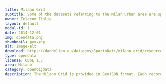 ```yaml
---
title: Milano Grid 
subtitle: Some of the datasets referring to the Milan urban area are spatially aggregated using a grid. We refer to this grid as the Milano Grid. 
owner: Telecom Italia
layout: default
modal-id: 1
date: 2014-12-01
img: opendata.png
thumbnail: geo.png
alt: image-alt
download: https://dandelion.eu/datagems/SpazioDati/milano-grid/resource/
type: opendata
license: ODbL 1.0
area: Milano
category: openbigdata
description: The Milano Grid is provided in GeoJSON format. Each record (or feature) describes a square providing the following information * Id of the square * Geometry of the square * Reference system WGS 84 - EPSG4326
---
```


